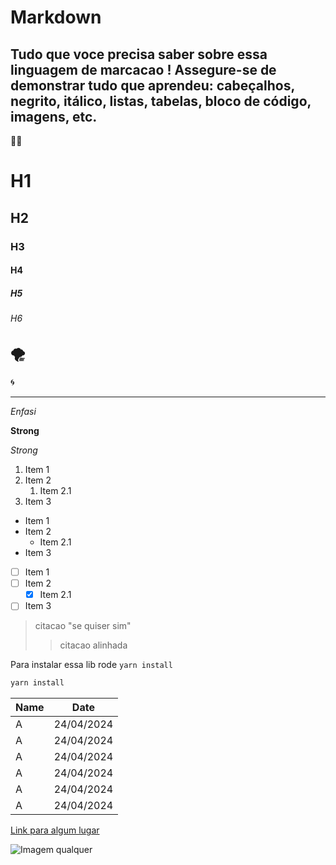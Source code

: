 # Markdown 

Tudo que voce precisa saber sobre essa linguagem de marcacao !
Assegure-se de demonstrar tudo que aprendeu: cabeçalhos, negrito, itálico, listas, tabelas, bloco de código, imagens, etc.
---
😵‍💫
<!--Headings-->

# H1
## H2 
### H3
#### H4
##### H5
###### H6

<!--Dividers-->
🌪️
---
🌀
***
<!--Enfasis-->
*Enfasi*

<!--Strong-->
**Strong**

<!--Italico-->
_Strong_

<!--Lista ordenada-->
1. Item 1
2. Item 2
   1. Item 2.1
3. Item 3

<!--Lista nao ordenada-->

* Item 1
* Item 2
  * Item 2.1
* Item 3

<!--LIsta Checkbox-->
- [ ] Item 1
- [ ] Item 2
  - [x] Item 2.1
- [ ] Item 3

<!--Citacao-->
> citacao "se quiser sim"
> > citacao alinhada 

<!--Inline code-->
Para instalar essa lib rode `yarn install`

<!--code block-->
```bash
yarn install
```

<!--Tabelas-->
| Name | Date      |
| -----| ----------|
| A    | 24/04/2024|
| A    | 24/04/2024|
| A    | 24/04/2024|
| A    | 24/04/2024|
| A    | 24/04/2024|
| A    | 24/04/2024|


<!--Links-->
[Link para algum lugar](https://github.com/JoaoManierii "GitHub")

<!--Links IMAGEM-->
![Imagem qualquer](https://s2.glbimg.com/C8_csxCEkljyhMIWyXSpH7dHlTQ=/620x430/e.glbimg.com/og/ed/f/original/2022/04/20/shubham-dhage-jlijbotswuw-unsplash.jpg)